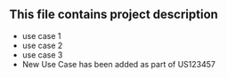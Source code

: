 ## This file contains project description
* use case 1
* use case 2
* use case 3
* New Use Case has been added as part of US123457
